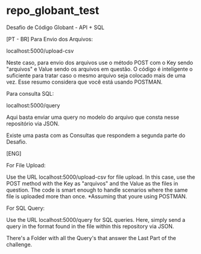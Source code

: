 # repo_globant_test
Desafio de Código Globant - API + SQL

[PT - BR]
Para Envio dos Arquivos:

localhost:5000/upload-csv

Neste caso, para envio dos arquivos use o método POST com o Key sendo "arquivos" e Value sendo os arquivos em questão. O código é inteligente o suficiente para tratar caso o mesmo arquivo seja colocado mais de uma vez.
Esse resumo considera que você está usando POSTMAN.

Para consulta SQL:

localhost:5000/query

Aqui basta enviar uma query no modelo do arquivo que consta nesse repositório via JSON.

Existe uma pasta com as Consultas que respondem a segunda parte do Desafio.

[ENG]

For File Upload:

Use the URL localhost:5000/upload-csv for file upload. In this case, use the POST method with the Key as "arquivos" and the Value as the files in question. The code is smart enough to handle scenarios where the same file is uploaded more than once. *Assuming that youre using POSTMAN.

For SQL Query:

Use the URL localhost:5000/query for SQL queries. Here, simply send a query in the format found in the file within this repository via JSON.

There's a Folder with all the Query's that answer the Last Part of the challenge.
